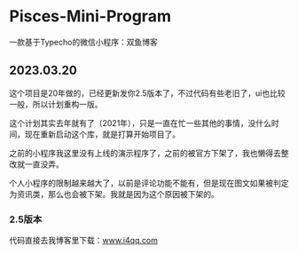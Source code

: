# Pisces-Mini-Program

一款基于Typecho的微信小程序：双鱼博客


## 2023.03.20

这个项目是20年做的，已经更新发你2.5版本了，不过代码有些老旧了，ui也比较一般，所以计划重构一版。

这个计划其实去年就有了（2021年），只是一直在忙一些其他的事情，没什么时间，现在重新启动这个库，就是打算开始项目了。

之前的小程序我这里没有上线的演示程序了，之前的被官方下架了，我也懒得去整改就一直没弄。

个人小程序的限制越来越大了，以前是评论功能不能有，但是现在图文如果被判定为资讯类，那么也会被下架。我就是因为这个原因被下架的。

### 2.5版本

代码直接去我博客里下载：www.i4qq.com

